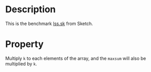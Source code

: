 # Description

This is the benchmark [lss.sk](http://people.csail.mit.edu/asolar/gal/lss.sk.html) from Sketch.

# Property

Multiply `k` to each elements of the array, and the `maxsum` will also be multiplied by `k`.
